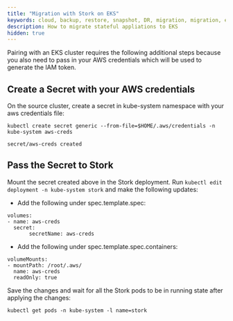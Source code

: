 ```yaml
---
title: "Migration with Stork on EKS"
keywords: cloud, backup, restore, snapshot, DR, migration, migration, eks
description: How to migrate stateful appliations to EKS
hidden: true
---
```


Pairing with an EKS cluster requires the following additional steps because you
also need to pass in your AWS credentials which will be used to generate the IAM token.

## Create a Secret with your AWS credentials
On the source cluster, create a secret in kube-system namespace with your aws credentials
file:

```text
kubectl create secret generic --from-file=$HOME/.aws/credentials -n  kube-system aws-creds
```

```output
secret/aws-creds created
```

## Pass the Secret to Stork
Mount the secret created above in the Stork deployment. Run `kubectl edit deployment -n kube-system stork` and make the following updates:

* Add the following under spec.template.spec:

```text
volumes:
- name: aws-creds
  secret:
       secretName: aws-creds
```

* Add the following under spec.template.spec.containers:

```text
volumeMounts:
- mountPath: /root/.aws/
  name: aws-creds
  readOnly: true
```

Save the changes and wait for all the Stork pods to be in running state after applying the
changes:

```text
kubectl get pods -n kube-system -l name=stork
```
